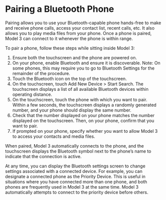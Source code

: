 # Pairing a Bluetooth Phone

Pairing allows you to use your Bluetooth-capable phone hands-free to make and receive phone calls, access your contact list, recent calls, etc. It also allows you to play media files from your phone. Once a phone is paired, Model 3 can connect to it whenever the phone is within range.

To pair a phone, follow these steps while sitting inside Model 3:
1. Ensure both the touchscreen and the phone are powered on.
2. On your phone, enable Bluetooth and ensure it is discoverable.
Note: On some phones, this may require you to go to Bluetooth Settings for the remainder of the procedure.
3. Touch the Bluetooth icon on the top of the touchscreen.
4. On the touchscreen, touch Add New Device > Start Search. The touchscreen displays a list of all available Bluetooth devices within operating distance.
5. On the touchscreen, touch the phone with which you want to pair. Within a few seconds, the touchscreen displays a randomly generated number, and your phone should display the same number.
6. Check that the number displayed on your phone matches the number displayed on the touchscreen. Then, on your phone, confirm that you want to pair.
7. If prompted on your phone, specify whether you want to allow Model 3 to access your contacts and media files.

When paired, Model 3 automatically connects to the phone, and the touchscreen displays the Bluetooth symbol next to the phone’s name to indicate that the connection is active.

At any time, you can display the Bluetooth settings screen to change settings associated with a connected device. For example, you can designate a connected phone as the Priority Device. This is useful in situations where you have connected more than one phone, and both phones are frequently used in Model 3 at the same time. Model 3 automatically attempts to connect to the priority device before others.